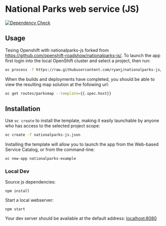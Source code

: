 # National Parks web service (JS)

[![Dependency Check](http://img.shields.io/david/openshift-roadshow/nationalparks-js.svg)](https://david-dm.org/openshift-roadshow/nationalparks-js)

## Usage
Tesing Openshift with nationalparks-js forked from https://github.com/openshift-roadshow/nationalparks-js/. 
To launch the app first login into the local OpenShift cluster and select a project, then run:
```bash
oc process -f https://raw.githubusercontent.com/ryanj/nationalparks-js/master/nationalparks-js.json | oc create -f -
```

When the builds and deployments have completed, you should be able to view the resulting map solution at the following url:
```bash
oc get routes/parksmap --template={{.spec.host}}
```

## Installation
Use `oc create` to install the template, making it easily launchable by anyone who has access to the selected project scope:
```bash
oc create -f nationalparks-js.json
```

Installing the template will allow you to launch the app from the Web-based Service Catalog, or from the command-line:
```bash
oc new-app nationalparks-example
```

### Local Dev
Source js dependencies:

    npm install

Start a local webserver:

    npm start

Your dev server should be available at the default address: [localhost:8080](http://localhost:8080)
